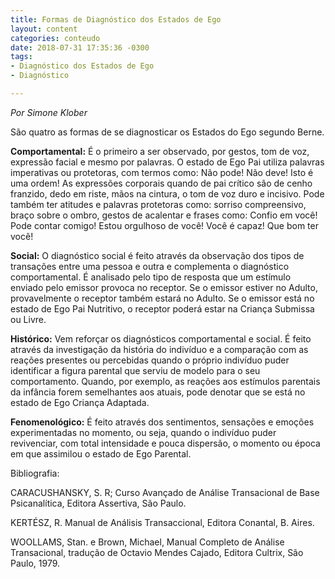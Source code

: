 ```yaml
---
title: Formas de Diagnóstico dos Estados de Ego
layout: content
categories: conteudo
date: 2018-07-31 17:35:36 -0300
tags:
- Diagnóstico dos Estados de Ego
- Diagnóstico

---
```

_Por Simone Klober_

São quatro as formas de se diagnosticar os Estados do Ego segundo Berne.

**Comportamental:** É o primeiro a ser observado, por gestos, tom de voz, expressão facial e mesmo por palavras. O estado de Ego Pai utiliza palavras imperativas ou protetoras, com termos como: Não pode! Não deve! Isto é uma ordem! As expressões corporais quando de pai crítico são de cenho franzido, dedo em riste, mãos na cintura, o tom de voz duro e incisivo. Pode também ter atitudes e palavras protetoras como: sorriso compreensivo, braço sobre o ombro, gestos de acalentar e frases como: Confio em você! Pode contar comigo! Estou orgulhoso de você! Você é capaz! Que bom ter você!

**Social:** O diagnóstico social é feito através da observação dos tipos de transações entre uma pessoa e outra e complementa o diagnóstico comportamental. É analisado pelo tipo de resposta que um estímulo enviado pelo emissor provoca no receptor. Se o emissor estiver no Adulto, provavelmente o receptor também estará no Adulto. Se o emissor está no estado de Ego Pai Nutritivo, o receptor poderá estar na Criança Submissa ou Livre.

**Histórico:** Vem reforçar os diagnósticos comportamental e social. É feito através da investigação da história do indivíduo e a comparação com as reações presentes ou percebidas quando o próprio indivíduo puder identificar a figura parental que serviu de modelo para o seu comportamento. Quando, por exemplo, as reações aos estímulos parentais da infância forem semelhantes aos atuais, pode denotar que se está no estado de Ego Criança Adaptada.

**Fenomenológico:** É feito através dos sentimentos, sensações e emoções experimentadas no momento, ou seja, quando o indivíduo puder revivenciar, com total intensidade e pouca dispersão, o momento ou época em que assimilou o estado de Ego Parental.

Bibliografia:

CARACUSHANSKY, S. R; Curso Avançado de Análise Transacional de Base Psicanalítica, Editora Assertiva, São Paulo.

KERTÉSZ, R. Manual de Análisis Transaccional, Editora Conantal, B. Aires.

WOOLLAMS, Stan. e Brown, Michael, Manual Completo de Análise Transacional, tradução de Octavio Mendes Cajado, Editora Cultrix, São Paulo, 1979.